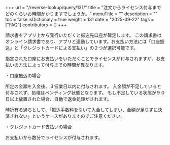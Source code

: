 +++
url = "/reverse-lookup/query/131/"
title = "注文からライセンス付与までどのくらいお時間かかりますでしょうか。"
menuTitle = ""
description = ""
toc = false
isDictionaly = true
weight = 131
date = "2025-09-22"
tags = ["FAQ"]
contributors = []
+++

請求書をアプリ上から発行いただくと振込先口座が確定します。
この請求書はオンライン請求書であり、アプリと連動しています。お支払い方法には「口座振込」と「クレジットカードによる支払い」の２つが選択可能です。

指定された口座にお支払いをいただくことでライセンスが付与されますが、お支払いの方法によって付与までの時間が異なります。

・口座振込の場合

所定の金額を入金後、３営業日以内に付与されます。
入金額が不足していると付与されず、処理はペンディング状態となります。
もし不足している状態が９０日以上放置された場合、自動で返金処理がされます。

時折有る過ちとして、「振込手数料を引いて入金してしまい、金額が足りずに決済されない」というケースがありますのでご注意ください。

・クレジットカード支払いの場合

お支払いから数分でライセンスが付与されます。

